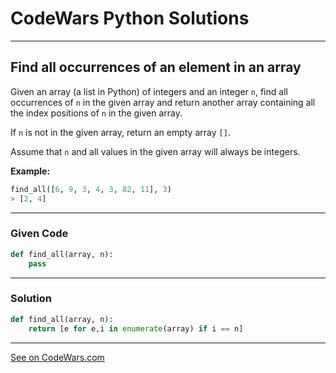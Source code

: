 # CodeWars Python Solutions

---

## Find all occurrences of an element in an array


Given an array (a list in Python) of integers and an integer `n`, find all occurrences of `n` in the given array and return another array containing all the index positions of `n` in the given array.

If `n` is not in the given array, return an empty array `[]`.

Assume that `n` and all values in the given array will always be integers.

**Example:**

```python
find_all([6, 9, 3, 4, 3, 82, 11], 3)
> [2, 4]
```


---

### Given Code


```python
def find_all(array, n):
    pass
```

---

### Solution


```python
def find_all(array, n):
    return [e for e,i in enumerate(array) if i == n]
```


---


[See on CodeWars.com](https://www.codewars.com/kata/59a9919107157a45220000e1)
